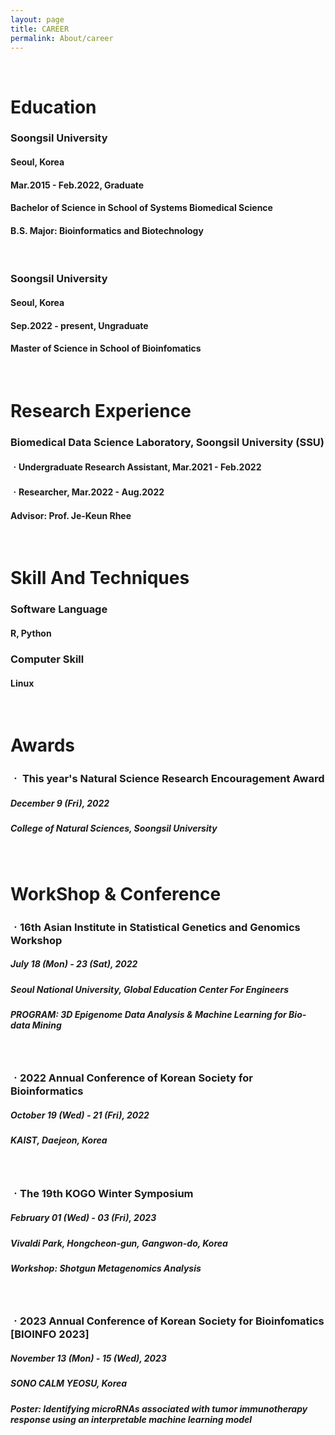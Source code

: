 ```yaml
---
layout: page
title: CAREER
permalink: About/career
---
```



<br/>

# Education

### Soongsil University
#### Seoul, Korea
#### Mar.2015 - Feb.2022, Graduate
#### Bachelor of Science in School of Systems Biomedical Science
#### B.S. Major: Bioinformatics and Biotechnology

<br/>

### Soongsil University
#### Seoul, Korea
#### Sep.2022 - present, Ungraduate
#### Master of Science in School of Bioinfomatics

<br/>

# Research Experience

###  Biomedical Data Science Laboratory, Soongsil University (SSU)
#### ㆍUndergraduate Research Assistant, Mar.2021 - Feb.2022
#### ㆍResearcher, Mar.2022 - Aug.2022
#### Advisor: Prof. Je-Keun Rhee

<br/>

# Skill And Techniques
### Software Language
####  R, Python
### Computer Skill
#### Linux


<br/>

# Awards

### ㆍ This year's Natural Science Research Encouragement Award
##### December 9 (Fri), 2022
##### College of Natural Sciences, Soongsil University 


<br/>

# WorkShop & Conference

### ㆍ16th Asian Institute in Statistical Genetics and Genomics Workshop 
##### July 18 (Mon) - 23 (Sat), 2022
##### Seoul National University, Global Education Center For Engineers
##### PROGRAM: 3D Epigenome Data Analysis & Machine Learning for Bio-data Mining

<br/>

### ㆍ2022 Annual Conference of Korean Society for Bioinformatics
##### October 19 (Wed) - 21 (Fri), 2022
##### KAIST, Daejeon, Korea

<br/>

### ㆍThe 19th KOGO Winter Symposium
##### February 01 (Wed) - 03 (Fri), 2023
##### Vivaldi Park, Hongcheon-gun, Gangwon-do, Korea
##### Workshop: Shotgun Metagenomics Analysis

<br/>

### ㆍ2023 Annual Conference of Korean Society for Bioinfomatics [BIOINFO 2023] 
##### November 13 (Mon) - 15 (Wed), 2023
##### SONO CALM YEOSU, Korea
##### Poster: Identifying microRNAs associated with tumor immunotherapy response using an interpretable machine learning model


<br/>


